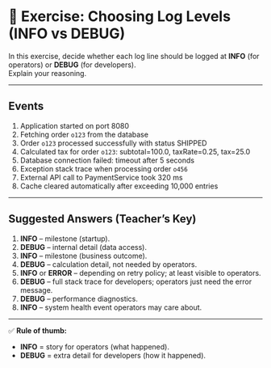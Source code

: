 # 🧩 Exercise: Choosing Log Levels (INFO vs DEBUG)

In this exercise, decide whether each log line should be logged at **INFO** (for operators) or **DEBUG** (for developers).  
Explain your reasoning.

---

## Events

1. Application started on port 8080  
2. Fetching order `o123` from the database  
3. Order `o123` processed successfully with status SHIPPED  
4. Calculated tax for order `o123`: subtotal=100.0, taxRate=0.25, tax=25.0  
5. Database connection failed: timeout after 5 seconds  
6. Exception stack trace when processing order `o456`  
7. External API call to PaymentService took 320 ms  
8. Cache cleared automatically after exceeding 10,000 entries  

---

## Suggested Answers (Teacher’s Key)

1. **INFO** – milestone (startup).  
2. **DEBUG** – internal detail (data access).  
3. **INFO** – milestone (business outcome).  
4. **DEBUG** – calculation detail, not needed by operators.  
5. **INFO** or **ERROR** – depending on retry policy; at least visible to operators.  
6. **DEBUG** – full stack trace for developers; operators just need the error message.  
7. **DEBUG** – performance diagnostics.  
8. **INFO** – system health event operators may care about.  

---

✅ **Rule of thumb:**  
- **INFO** = story for operators (what happened).  
- **DEBUG** = extra detail for developers (how it happened).  
